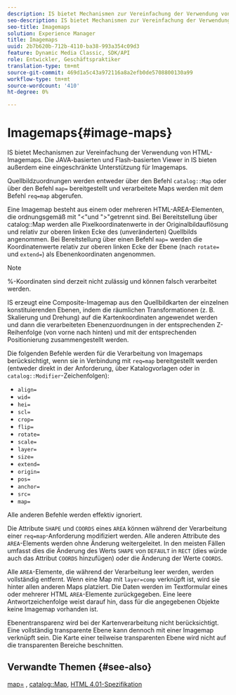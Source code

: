 ```yaml
---
description: IS bietet Mechanismen zur Vereinfachung der Verwendung von HTML-Imagemaps. Die JAVA-basierten und Flash-basierten Viewer in IS bieten außerdem eine eingeschränkte Unterstützung für Imagemaps.
seo-description: IS bietet Mechanismen zur Vereinfachung der Verwendung von HTML-Imagemaps. Die JAVA-basierten und Flash-basierten Viewer in IS bieten außerdem eine eingeschränkte Unterstützung für Imagemaps.
seo-title: Imagemaps
solution: Experience Manager
title: Imagemaps
uuid: 2b7b620b-712b-4110-ba38-993a354c09d3
feature: Dynamic Media Classic, SDK/API
role: Entwickler, Geschäftspraktiker
translation-type: tm+mt
source-git-commit: 469d1a5c43a972116a8a2efb0de5708800130a99
workflow-type: tm+mt
source-wordcount: '410'
ht-degree: 0%

---
```



# Imagemaps{#image-maps}

IS bietet Mechanismen zur Vereinfachung der Verwendung von HTML-Imagemaps. Die JAVA-basierten und Flash-basierten Viewer in IS bieten außerdem eine eingeschränkte Unterstützung für Imagemaps.

Quellbildzuordnungen werden entweder über den Befehl `catalog::Map` oder über den Befehl `map=` bereitgestellt und verarbeitete Maps werden mit dem Befehl `req=map` abgerufen.

Eine Imagemap besteht aus einem oder mehreren HTML-AREA-Elementen, die ordnungsgemäß mit &quot;&lt;&quot;und &quot;>&quot;getrennt sind. Bei Bereitstellung über catalog::Map werden alle Pixelkoordinatenwerte in der Originalbildauflösung und relativ zur oberen linken Ecke des (unveränderten) Quellbilds angenommen. Bei Bereitstellung über einen Befehl `map=` werden die Koordinatenwerte relativ zur oberen linken Ecke der Ebene (nach `rotate=` und `extend=`) als Ebenenkoordinaten angenommen.

>[!NOTE]
>
>%-Koordinaten sind derzeit nicht zulässig und können falsch verarbeitet werden.

IS erzeugt eine Composite-Imagemap aus den Quellbildkarten der einzelnen konstituierenden Ebenen, indem die räumlichen Transformationen (z. B. Skalierung und Drehung) auf die Kartenkoordinaten angewendet werden und dann die verarbeiteten Ebenenzuordnungen in der entsprechenden Z-Reihenfolge (von vorne nach hinten) und mit der entsprechenden Positionierung zusammengestellt werden.

Die folgenden Befehle werden für die Verarbeitung von Imagemaps berücksichtigt, wenn sie in Verbindung mit `req=map` bereitgestellt werden (entweder direkt in der Anforderung, über Katalogvorlagen oder in `catalog::Modifier`-Zeichenfolgen):

* `align=`
* `wid=`
* `hei=`
* `scl=`
* `crop=`
* `flip=`
* `rotate=`
* `scale=`
* `layer=`
* `size=`
* `extend=`
* `origin=`
* `pos=`
* `anchor=`
* `src=`
* `map=`

Alle anderen Befehle werden effektiv ignoriert.

Die Attribute `SHAPE` und `COORDS` eines `AREA` können während der Verarbeitung einer `req=map`-Anforderung modifiziert werden. Alle anderen Attribute des `AREA`-Elements werden ohne Änderung weitergeleitet. In den meisten Fällen umfasst dies die Änderung des Werts `SHAPE` von `DEFAULT` in `RECT` (dies würde auch das Attribut `COORDS` hinzufügen) oder die Änderung der Werte `COORDS`.

Alle `AREA`-Elemente, die während der Verarbeitung leer werden, werden vollständig entfernt. Wenn eine Map mit `layer=comp` verknüpft ist, wird sie hinter allen anderen Maps platziert. Die Daten werden im Textformular eines oder mehrerer HTML `AREA`-Elemente zurückgegeben. Eine leere Antwortzeichenfolge weist darauf hin, dass für die angegebenen Objekte keine Imagemap vorhanden ist.

Ebenentransparenz wird bei der Kartenverarbeitung nicht berücksichtigt. Eine vollständig transparente Ebene kann dennoch mit einer Imagemap verknüpft sein. Die Karte einer teilweise transparenten Ebene wird nicht auf die transparenten Bereiche beschnitten.

## Verwandte Themen {#see-also}

[map=](../../../../../is-api/http-ref/image-serving-api-ref/c-http-protocol-reference/c-command-reference/r-map.md#reference-8f96545f196b4b7caa616e15c2363f06) ,  [catalog::Map](/help/aem-is-ir-api/is-api/image-catalog/image-serving-api-ref/c-image-catalog-reference/c-image-svg-data-reference/c-image-data-reference/r-map-cat.md),  [HTML 4.01-Spezifikation](http://www.w3.org/TR/html401/)
